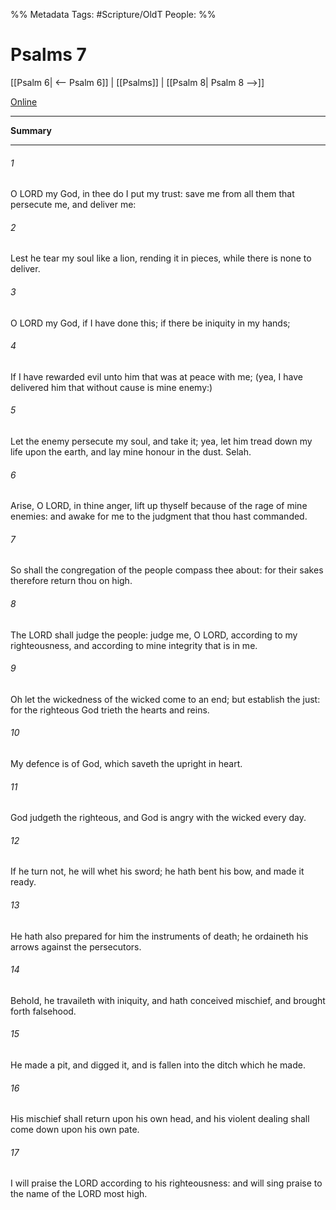 

%% Metadata
Tags: #Scripture/OldT
People: 
%%
# Psalms 7
[[Psalm 6| <-- Psalm 6]] | [[Psalms]] | [[Psalm 8| Psalm 8 -->]]

[Online](https://churchofjesuschrist.org/study/scriptures/ot/ps/7?lang=eng)

---
__Summary__



---

###### 1
O LORD my God, in thee do I put my trust: save me from all them that persecute me, and deliver me:
###### 2
Lest he tear my soul like a lion, rending it in pieces, while there is none to deliver.
###### 3
O LORD my God, if I have done this; if there be iniquity in my hands;
###### 4
If I have rewarded evil unto him that was at peace with me; (yea, I have delivered him that without cause is mine enemy:)
###### 5
Let the enemy persecute my soul, and take it; yea, let him tread down my life upon the earth, and lay mine honour in the dust.  Selah.
###### 6
Arise, O LORD, in thine anger, lift up thyself because of the rage of mine enemies: and awake for me to the judgment that thou hast commanded.
###### 7
So shall the congregation of the people compass thee about: for their sakes therefore return thou on high.
###### 8
The LORD shall judge the people: judge me, O LORD, according to my righteousness, and according to mine integrity that is in me.
###### 9
Oh let the wickedness of the wicked come to an end; but establish the just: for the righteous God trieth the hearts and reins.
###### 10
My defence is of God, which saveth the upright in heart.
###### 11
God judgeth the righteous, and God is angry with the wicked every day.
###### 12
If he turn not, he will whet his sword; he hath bent his bow, and made it ready.
###### 13
He hath also prepared for him the instruments of death; he ordaineth his arrows against the persecutors.
###### 14
Behold, he travaileth with iniquity, and hath conceived mischief, and brought forth falsehood.
###### 15
He made a pit, and digged it, and is fallen into the ditch which he made.
###### 16
His mischief shall return upon his own head, and his violent dealing shall come down upon his own pate.
###### 17
I will praise the LORD according to his righteousness: and will sing praise to the name of the LORD most high.



